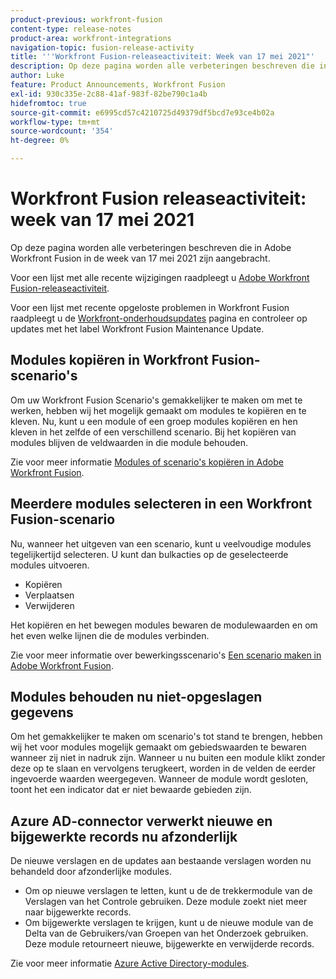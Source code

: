 ```yaml
---
product-previous: workfront-fusion
content-type: release-notes
product-area: workfront-integrations
navigation-topic: fusion-release-activity
title: '''Workfront Fusion-releaseactiviteit: Week van 17 mei 2021"'
description: Op deze pagina worden alle verbeteringen beschreven die in Adobe Workfront Fusion in de week van 17 mei 2021 zijn aangebracht.
author: Luke
feature: Product Announcements, Workfront Fusion
exl-id: 930c335e-2c88-41af-983f-82be790c1a4b
hidefromtoc: true
source-git-commit: e6995cd57c4210725d49379df5bcd7e93ce4b02a
workflow-type: tm+mt
source-wordcount: '354'
ht-degree: 0%

---
```


# Workfront Fusion releaseactiviteit: week van 17 mei 2021

Op deze pagina worden alle verbeteringen beschreven die in Adobe Workfront Fusion in de week van 17 mei 2021 zijn aangebracht.

Voor een lijst met alle recente wijzigingen raadpleegt u [Adobe Workfront Fusion-releaseactiviteit](../../../product-announcements/product-releases/fusion-release-activity/fusion-release-activity.md).

Voor een lijst met recente opgeloste problemen in Workfront Fusion raadpleegt u de [Workfront-onderhoudsupdates](https://experienceleague.adobe.com/docs/workfront-known-issues/releases/current-updates.html) pagina en controleer op updates met het label Workfront Fusion Maintenance Update.

## Modules kopiëren in Workfront Fusion-scenario&#39;s

Om uw Workfront Fusion Scenario&#39;s gemakkelijker te maken om met te werken, hebben wij het mogelijk gemaakt om modules te kopiëren en te kleven. Nu, kunt u een module of een groep modules kopiëren en hen kleven in het zelfde of een verschillend scenario. Bij het kopiëren van modules blijven de veldwaarden in die module behouden.

Zie voor meer informatie [Modules of scenario&#39;s kopiëren in Adobe Workfront Fusion](../../../workfront-fusion/scenarios/copy-modules-or-scenarios.md).

## Meerdere modules selecteren in een Workfront Fusion-scenario

Nu, wanneer het uitgeven van een scenario, kunt u veelvoudige modules tegelijkertijd selecteren. U kunt dan bulkacties op de geselecteerde modules uitvoeren.

* Kopiëren
* Verplaatsen
* Verwijderen

Het kopiëren en het bewegen modules bewaren de modulewaarden en om het even welke lijnen die de modules verbinden.

Zie voor meer informatie over bewerkingsscenario&#39;s [Een scenario maken in Adobe Workfront Fusion](../../../workfront-fusion/scenarios/create-a-scenario.md).

## Modules behouden nu niet-opgeslagen gegevens

Om het gemakkelijker te maken om scenario&#39;s tot stand te brengen, hebben wij het voor modules mogelijk gemaakt om gebiedswaarden te bewaren wanneer zij niet in nadruk zijn. Wanneer u nu buiten een module klikt zonder deze op te slaan en vervolgens terugkeert, worden in de velden de eerder ingevoerde waarden weergegeven. Wanneer de module wordt gesloten, toont het een indicator dat er niet bewaarde gebieden zijn.

## Azure AD-connector verwerkt nieuwe en bijgewerkte records nu afzonderlijk

De nieuwe verslagen en de updates aan bestaande verslagen worden nu behandeld door afzonderlijke modules.

* Om op nieuwe verslagen te letten, kunt u de de trekkermodule van de Verslagen van het Controle gebruiken. Deze module zoekt niet meer naar bijgewerkte records.
* Om bijgewerkte verslagen te krijgen, kunt u de nieuwe module van de Delta van de Gebruikers/van Groepen van het Onderzoek gebruiken. Deze module retourneert nieuwe, bijgewerkte en verwijderde records.

Zie voor meer informatie [Azure Active Directory-modules](../../../workfront-fusion/apps-and-their-modules/azure-ad-modules.md).
